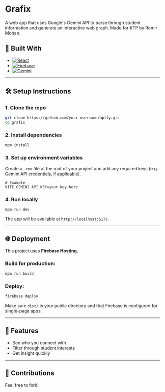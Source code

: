 # Grafix 
A web app that uses Google's Gemini API to parse through student information and generate an interactive web graph. Made for KTP by Romir Mohan.

## 🚧 Built With

* [![React][React.js]][React-url]
* [![Firebase][Firebase]][Firebase-url]
* [![Gemini][Gemini]][Gemini-url]

<!-- Badge References -->

<!-- React -->
[React.js]: https://img.shields.io/badge/React-20232A?style=for-the-badge&logo=react&logoColor=61DAFB
[React-url]: https://reactjs.org/

<!-- Firebase -->
[Firebase]: https://img.shields.io/badge/Firebase-FFCA28?style=for-the-badge&logo=firebase&logoColor=white
[Firebase-url]: https://firebase.google.com/

<!-- Gemini -->
[Gemini]: https://img.shields.io/badge/Gemini%20API-4285F4?style=for-the-badge&logo=google&logoColor=white
[Gemini-url]: https://ai.google.dev/

---

## 🛠️ Setup Instructions

### 1. Clone the repo

```bash
git clone https://github.com/your-username/aptly.git
cd grafix
```

### 2. Install dependencies

```bash
npm install
```

### 3. Set up environment variables

Create a `.env` file at the root of your project and add any required keys (e.g. Gemini API credentials, if applicable).

```env
# Example
VITE_GEMINI_API_KEY=your-key-here
```

### 4. Run locally

```bash
npm run dev
```

The app will be available at `http://localhost:5173`.

---

## 🌐 Deployment

This project uses **Firebase Hosting**.

### Build for production:

```bash
npm run build
```

### Deploy:

```bash
firebase deploy
```

Make sure `dist/` is your public directory and that Firebase is configured for single-page apps.

---

## 📸 Features
- See who you connect with
- Filter through student interests
- Get insight quickly

---

## 🤝 Contributions
Feel free to fork!
